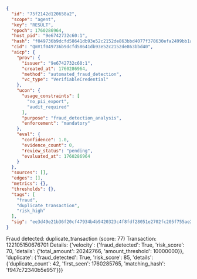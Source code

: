 ```json
{
  "id": "75f2142d120658a2",
  "scope": "agent",
  "key": "RESULT",
  "epoch": 1760286964,
  "host_pid": "9e6742732c60:1",
  "hash": "f049736b9dcfd58641db93e52c2152de863bbd4077f378630efa2499bb1ab962",
  "cid": "QmV1f049736b9dcfd58641db93e52c2152de863bbd40",
  "aicp": {
    "prov": {
      "issuer": "9e6742732c60:1",
      "created_at": 1760286964,
      "method": "automated_fraud_detection",
      "vc_type": "VerifiableCredential"
    },
    "ucon": {
      "usage_constraints": [
        "no_pii_export",
        "audit_required"
      ],
      "purpose": "fraud_detection_analysis",
      "enforcement": "mandatory"
    },
    "eval": {
      "confidence": 1.0,
      "evidence_count": 0,
      "review_status": "pending",
      "evaluated_at": 1760286964
    }
  },
  "sources": [],
  "edges": [],
  "metrics": {},
  "thresholds": {},
  "tags": [
    "fraud",
    "duplicate_transaction",
    "risk_high"
  ],
  "sig": "ee3d49e21b36f20cf47934b4b9420323c4f8fdf28051e2702fc205f755ae2747"
}
```

Fraud detected: duplicate_transaction (score: 77)
Transaction: 122105150676701
Details: {'velocity': {'fraud_detected': True, 'risk_score': 70, 'details': {'total_amount': 20242766, 'amount_threshold': 10000000}}, 'duplicate': {'fraud_detected': True, 'risk_score': 85, 'details': {'duplicate_count': 42, 'first_seen': 1760285765, 'matching_hash': 'f947c72340b5e951'}}}